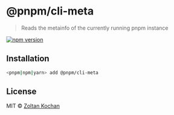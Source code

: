 # @pnpm/cli-meta

> Reads the metainfo of the currently running pnpm instance

[![npm version](https://img.shields.io/npm/v/@pnpm/cli-meta.svg)](https://www.npmjs.com/package/@pnpm/cli-meta)

## Installation

```sh
<pnpm|npm|yarn> add @pnpm/cli-meta
```

## License

MIT © [Zoltan Kochan](https://www.kochan.io/)
